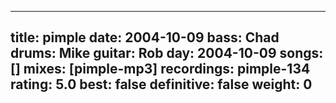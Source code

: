 
---
title: pimple
date: 2004-10-09
bass:	Chad
drums:	Mike
guitar:	Rob
day: 2004-10-09
songs: []
mixes: [pimple-mp3]
recordings: pimple-134
rating: 5.0
best: false
definitive: false
weight: 0
---
